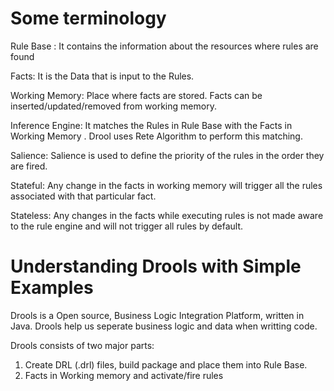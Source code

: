 # Some terminology

Rule Base : It contains the information about the resources where rules are found

Facts: It is the Data that is input to the Rules.

Working Memory: Place where facts are stored. Facts can be inserted/updated/removed from working memory.

Inference Engine: It matches the Rules in Rule Base with the Facts in Working Memory . Drool uses Rete Algorithm to perform this matching.

Salience: Salience is used to define the priority of the rules in the order they are fired.

Stateful: Any change in the facts in working memory will trigger all the rules associated with that particular fact.

Stateless: Any changes in the facts while executing rules is not made aware to the rule engine and will not trigger all rules by default.

# Understanding Drools with Simple Examples

Drools is a Open source, Business Logic Integration Platform, written in Java. Drools help us seperate business logic and data when writting code.

Drools consists of two major parts:

1) Create DRL (.drl) files, build package and place them into Rule Base.
2) Facts in Working memory and activate/fire rules
